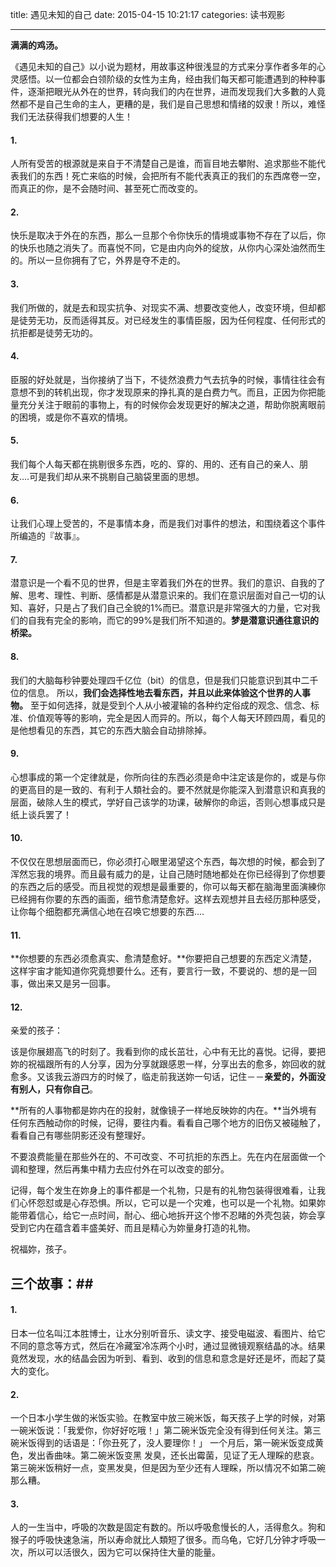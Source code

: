 title: 遇见未知的自己
date: 2015-04-15 10:21:17
categories: 读书观影

---

**满满的鸡汤。**

《遇见未知的自己》以小说为题材，用故事这种很浅显的方式来分享作者多年的心灵感悟。以一位都会白领阶级的女性为主角，经由我们每天都可能遭遇到的种种事件，逐渐把眼光从外在的世界，转向我们的内在世界，进而发现我们大多數的人竟然都不是自己生命的主人，更糟的是，我们是自己思想和情绪的奴隶！所以，难怪我们无法获得我们想要的人生！

<!--more-->
 

#### 1. ##

人所有受苦的根源就是来自于不清楚自己是谁，而盲目地去攀附、追求那些不能代表我们的东西！死亡来临的时候，会把所有不能代表真正的我们的东西席卷一空，而真正的你，是不会随时间、甚至死亡而改变的。

#### 2. ##

快乐是取决于外在的东西，那么一旦那个令你快乐的情境或事物不存在了以后，你的快乐也随之消失了。而喜悦不同，它是由内向外的绽放，从你内心深处油然而生的。所以一旦你拥有了它，外界是夺不走的。

#### 3. ##
我们所做的，就是去和现实抗争、对现实不满、想要改变他人，改变环境，但却都是徒劳无功，反而适得其反。对已经发生的事情臣服，因为任何程度、任何形式的抗拒都是徒劳无功的。

#### 4. ##

臣服的好处就是，当你接纳了当下，不徒然浪费力气去抗争的时候，事情往往会有意想不到的转机出现，你才发现原来的挣扎真的是白费力气。而且，正因为你把能量充分关注于眼前的事物上，有的时候你会发现更好的解决之道，帮助你脱离眼前的困境，或是你不喜欢的情境。

#### 5. ##

我们每个人每天都在挑剔很多东西，吃的、穿的、用的、还有自己的亲人、朋友‥‥可是我们却从来不挑剔自己脑袋里面的思想。

#### 6. ##

让我们心理上受苦的，不是事情本身，而是我们对事件的想法，和围绕着这个事件所编造的『故事』。

#### 7. ##

潜意识是一个看不见的世界，但是主宰着我们外在的世界。我们的意识、自我的了解、思考、理性、判断、感情都是从潜意识来的。我们在意识层面对自己一切的认知、喜好，只是占了我们自己全貌的1%而已。潜意识是非常强大的力量，它对我们的自我有完全的影响，而它的99%是我们所不知道的。**梦是潜意识通往意识的桥梁。**

#### 8. ##

我们的大脑每秒钟要处理四千亿位（bit）的信息，但是我们只能意识到其中二千位的信息。 所以，**我们会选择性地去看东西，并且以此来体验这个世界的人事物。** 至于如何选择，就是受到个人从小被灌输的各种约定俗成的观念、信念、标准、价值观等等的影响，完全是因人而异的。所以，每个人每天环顾四周，看见的是他想看见的东西，其它的东西大脑会自动排除掉。

#### 9. ##

心想事成的第一个定律就是，你所向往的东西必须是命中注定该是你的，或是与你的更高目的是一致的、有利于人類社会的。要不然就是你能深入到潜意识和真我的层面，破除人生的模式，学好自己该学的功课，破解你的命运，否则心想事成只是纸上谈兵罢了！

#### 10. ##

不仅仅在思想层面而已，你必须打心眼里渴望这个东西，每次想的时候，都会到了浑然忘我的境界。而且最有威力的是，让自己随时随地都处在你已经得到了你想要的东西之后的感受。而且视觉的观想是最重要的，你可以每天都在脑海里面演練你已经拥有你要的东西的画面，细节愈清楚愈好。这样去观想并且去经历那种感受，让你每个细胞都充满信心地在召唤它想要的东西‥‥

#### 11. ##

**你想要的东西必须愈真实、愈清楚愈好。**你要把自己想要的东西定义清楚，这样宇宙才能知道你究竟想要什么。还有，要言行一致，不要说的、想的是一回事，做出来又是另一回事。

#### 12. ##

亲爱的孩子： 

该是你展翅高飞的时刻了。我看到你的成长茁壮，心中有无比的喜悦。记得，要把妳的祝福跟所有的人分享，因为分享就跟感恩一样，分享出去的愈多，妳回收的就愈多。又该我云游四方的时候了，临走前我送妳一句话，记住－－**亲爱的，外面没有别人，只有你自己**。 

**所有的人事物都是妳内在的投射，就像镜子一样地反映妳的内在。**当外境有任何东西触动你的时候，记得，要往内看。看看自己哪个地方的旧伤又被碰触了，看看自己有哪些阴影还没有整理好。

不要浪费能量在那些外在的、不可改变、不可抗拒的东西上。先在内在层面做一个调和整理，然后再集中精力去应付外在可以改变的部分。 

记得，每个发生在妳身上的事件都是一个礼物，只是有的礼物包装得很难看，让我们心怀怨怼或是心存恐惧。所以，它可以是一个灾难，也可以是一个礼物。如果妳能带着信心，给它一点时间，耐心、细心地拆开这个惨不忍睹的外壳包装，妳会享受到它内在蕴含着丰盛美好、而且是精心为妳量身打造的礼物。 

祝福妳，孩子。


## 三个故事：##

#### 1. ##

日本一位名叫江本胜博士，让水分别听音乐、读文字、接受电磁波、看图片、给它不同的意念等方式，然后在冷藏室冷冻两个小时，通过显微镜观察结晶的冰。结果竟然发现，水的结晶会因为听到、看到、收到的信息和意念是好还是坏，而起了莫大的变化。

#### 2. ##

一个日本小学生做的米饭实验。在教室中放三碗米饭，每天孩子上学的时候，对第一碗米饭说：「我爱你，你好好吃哦！」第二碗米饭完全没有得到任何关注。第三碗米饭得到的话语是：「你丑死了，没人要理你！」 一个月后，第一碗米饭变成黄色，发出香曲味。第二碗米饭变黑 发臭，还长出霉菌，见证了无人理睬的悲哀。第三碗米饭稍好一点，变黑发臭，但是因为至少还有人理睬，所以情况不如第二碗那么糟。

#### 3. ##

人的一生当中，呼吸的次数是固定有数的。所以呼吸愈慢长的人，活得愈久。狗和猴子的呼吸快速急湍，所以寿命就比人類短了很多。而乌龟，它好几分钟才呼吸一次，所以可以活很久，因为它可以保持住大量的能量。

